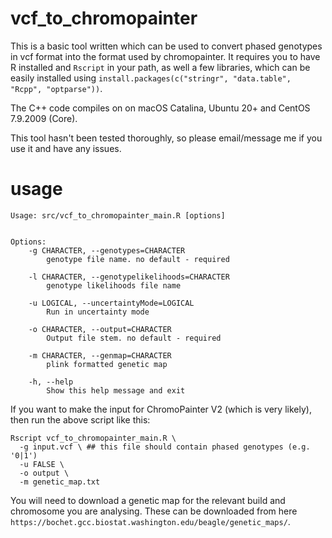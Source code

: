 # vcf_to_chromopainter

This is a basic tool written which can be used to convert phased genotypes in vcf format into the format used by chromopainter. It requires you to have R installed and `Rscript` in your path, as well a few libraries, which can be easily installed using ``install.packages(c("stringr", "data.table", "Rcpp", "optparse"))``. 

The C++ code compiles on on macOS Catalina, Ubuntu 20+ and CentOS 7.9.2009 (Core).

This tool hasn't been tested thoroughly, so please email/message me if you use it and have any issues.

# usage

```
Usage: src/vcf_to_chromopainter_main.R [options]


Options:
	-g CHARACTER, --genotypes=CHARACTER
		genotype file name. no default - required

	-l CHARACTER, --genotypelikelihoods=CHARACTER
		genotype likelihoods file name

	-u LOGICAL, --uncertaintyMode=LOGICAL
		Run in uncertainty mode

	-o CHARACTER, --output=CHARACTER
		Output file stem. no default - required

	-m CHARACTER, --genmap=CHARACTER
		plink formatted genetic map

	-h, --help
		Show this help message and exit
```


If you want to make the input for ChromoPainter V2 (which is very likely), then run the above script like this:

```
Rscript vcf_to_chromopainter_main.R \
  -g input.vcf \ ## this file should contain phased genotypes (e.g. '0|1')
  -u FALSE \ 
  -o output \
  -m genetic_map.txt
```

You will need to download a genetic map for the relevant build and chromosome you are analysing. These can be downloaded from here `https://bochet.gcc.biostat.washington.edu/beagle/genetic_maps/`.


